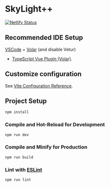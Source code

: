 # SkyLight++
[![Netlify Status](https://api.netlify.com/api/v1/badges/47a755ce-b94e-4697-b0c8-f2c37bd19cc7/deploy-status)](https://app.netlify.com/sites/boisterous-licorice-bc4a56/deploys)

## Recommended IDE Setup

[VSCode](https://code.visualstudio.com/) + [Volar](https://marketplace.visualstudio.com/items?itemName=Vue.volar) (and
disable Vetur)

+ [TypeScript Vue Plugin (Volar)](https://marketplace.visualstudio.com/items?itemName=Vue.vscode-typescript-vue-plugin).

## Customize configuration

See [Vite Configuration Reference](https://vitejs.dev/config/).

## Project Setup

```sh
npm install
```

### Compile and Hot-Reload for Development

```sh
npm run dev
```

### Compile and Minify for Production

```sh
npm run build
```

### Lint with [ESLint](https://eslint.org/)

```sh
npm run lint
```
